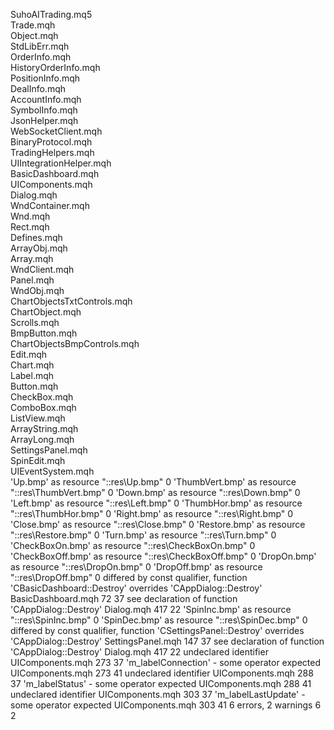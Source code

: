 SuhoAITrading.mq5			
Trade.mqh			
Object.mqh			
StdLibErr.mqh			
OrderInfo.mqh			
HistoryOrderInfo.mqh			
PositionInfo.mqh			
DealInfo.mqh			
AccountInfo.mqh			
SymbolInfo.mqh			
JsonHelper.mqh			
WebSocketClient.mqh			
BinaryProtocol.mqh			
TradingHelpers.mqh			
UIIntegrationHelper.mqh			
BasicDashboard.mqh			
UIComponents.mqh			
Dialog.mqh			
WndContainer.mqh			
Wnd.mqh			
Rect.mqh			
Defines.mqh			
ArrayObj.mqh			
Array.mqh			
WndClient.mqh			
Panel.mqh			
WndObj.mqh			
ChartObjectsTxtControls.mqh			
ChartObject.mqh			
Scrolls.mqh			
BmpButton.mqh			
ChartObjectsBmpControls.mqh			
Edit.mqh			
Chart.mqh			
Label.mqh			
Button.mqh			
CheckBox.mqh			
ComboBox.mqh			
ListView.mqh			
ArrayString.mqh			
ArrayLong.mqh			
SettingsPanel.mqh			
SpinEdit.mqh			
UIEventSystem.mqh			
'Up.bmp' as resource "::res\Up.bmp"			0
'ThumbVert.bmp' as resource "::res\ThumbVert.bmp"			0
'Down.bmp' as resource "::res\Down.bmp"			0
'Left.bmp' as resource "::res\Left.bmp"			0
'ThumbHor.bmp' as resource "::res\ThumbHor.bmp"			0
'Right.bmp' as resource "::res\Right.bmp"			0
'Close.bmp' as resource "::res\Close.bmp"			0
'Restore.bmp' as resource "::res\Restore.bmp"			0
'Turn.bmp' as resource "::res\Turn.bmp"			0
'CheckBoxOn.bmp' as resource "::res\CheckBoxOn.bmp"			0
'CheckBoxOff.bmp' as resource "::res\CheckBoxOff.bmp"			0
'DropOn.bmp' as resource "::res\DropOn.bmp"			0
'DropOff.bmp' as resource "::res\DropOff.bmp"			0
differed by const qualifier, function 'CBasicDashboard::Destroy' overrides 'CAppDialog::Destroy'	BasicDashboard.mqh	72	37
   see declaration of function 'CAppDialog::Destroy'	Dialog.mqh	417	22
'SpinInc.bmp' as resource "::res\SpinInc.bmp"			0
'SpinDec.bmp' as resource "::res\SpinDec.bmp"			0
differed by const qualifier, function 'CSettingsPanel::Destroy' overrides 'CAppDialog::Destroy'	SettingsPanel.mqh	147	37
   see declaration of function 'CAppDialog::Destroy'	Dialog.mqh	417	22
undeclared identifier	UIComponents.mqh	273	37
'm_labelConnection' - some operator expected	UIComponents.mqh	273	41
undeclared identifier	UIComponents.mqh	288	37
'm_labelStatus' - some operator expected	UIComponents.mqh	288	41
undeclared identifier	UIComponents.mqh	303	37
'm_labelLastUpdate' - some operator expected	UIComponents.mqh	303	41
6 errors, 2 warnings		6	2
